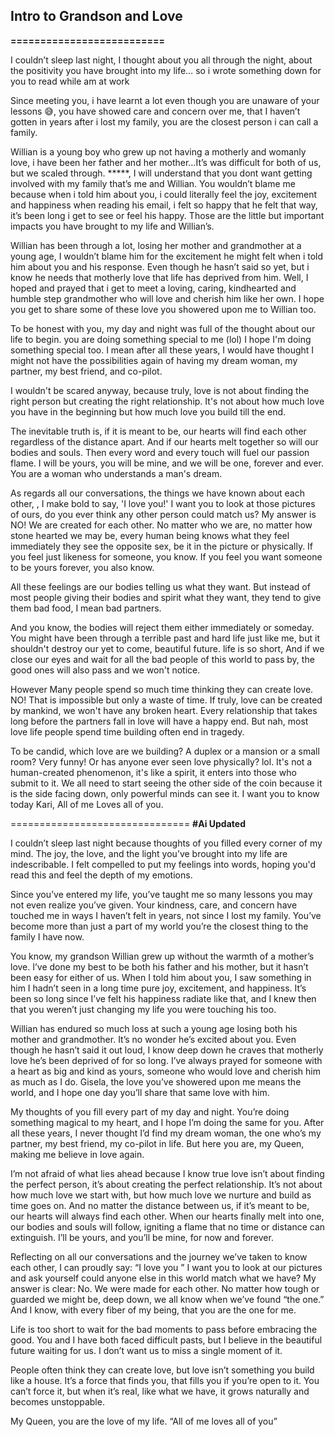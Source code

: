 ## Intro to Grandson and Love 
**==========================**


I couldn’t sleep last night, I thought about you all through the night, about the positivity you have brought into my life… so i wrote something down for you to read while am at work

Since meeting you, i have learnt a lot even though you are unaware of your lessons 😅, you have showed care and concern over me, that I haven’t gotten in years after i lost my family, you are the closest person i can call a family. 

Willian is a young boy who grew up not having a motherly and womanly love, i have been her father and her mother…It’s was difficult for both of us, but we scaled through. *****, I will understand that you dont want getting involved with my family that’s me and Willian. You wouldn’t blame me because when i told him about you, i could literally feel the joy, excitement and happiness when reading his email, i felt so happy that he felt that way, it’s been long i get to see or feel his happy. Those are the little but important impacts you have brought to my life and Willian’s.

Willian has been through a lot, losing her mother and grandmother at a young age, I wouldn’t blame him for the excitement he might felt when i told him about you and his response. Even though he hasn’t said so yet, but i know he needs that motherly love that life has deprived from him. Well, I hoped and prayed that i get to meet a loving, caring, kindhearted and humble step grandmother who will love and cherish him like her own. I hope you get to share some of these love you showered upon me to Willian too. 

To be honest with you, my day and night  was full of the thought about our life to begin.  you are doing something special to me (lol) I hope I'm doing something special too. I mean after all these years, I would have thought I might not have the possibilities again of having my dream woman, my partner, my best friend, and co-pilot.  
       
I wouldn't be scared anyway, because truly, love is not about finding the right person but creating the right relationship. It's not about how much love you have in the beginning but how much love you build till the end.

The inevitable truth is, if it is meant to be, our hearts will find each other regardless of the distance apart. And if our hearts melt together so will our bodies and souls. Then every word and every touch will fuel our passion flame. I will be yours, you will be mine, and we will be one, forever and ever.  You are a woman who understands a man's dream.

As regards all our conversations, the things we have known about each other, , I make bold to say, 'I love you!' I want you to look at those pictures of ours, do you ever think any other person could match us? My answer is NO! We are created for each other. No matter who we are, no matter how stone hearted we may be, every human being knows what they feel immediately they see the opposite sex, be it in the picture or physically. If you feel just likeness for someone, you know. If you feel you want someone to be yours forever, you also know.

All these feelings are our bodies telling us what they want. But instead of most people giving their bodies and spirit what they want, they tend to give them bad food, I mean bad partners.

And you know, the bodies will reject them either immediately or someday. You might have been through a terrible past and hard life just like me, but it shouldn't destroy our yet to come, beautiful future. life is so short, And if we close our eyes and wait for all the bad people of this world to pass by, the good ones will also pass and we won't notice.

However Many people spend so much time thinking they can create love. NO! That is impossible but only a waste of time. If truly, love can be created by mankind, we won't have any broken heart. Every relationship that takes long before the partners fall in love will have a happy end. But nah, most love life people spend time building often end in tragedy.

To be candid, which love are we building? A duplex or a mansion or a small room? Very funny! Or has anyone ever seen love physically? lol. It's not a human-created phenomenon, it's like a spirit, it enters into those who submit to it.  We all need to start seeing the other side of the coin because it is the side facing down, only powerful minds can see it. I want you to know today Kari, All of me Loves all of you.

===============================
**#Ai Updated**

I couldn’t sleep last night because thoughts of you filled every corner of my mind. The joy, the love, and the light you’ve brought into my life are indescribable. I felt compelled to put my feelings into words, hoping you'd read this and feel the depth of my emotions.

Since you’ve entered my life, you’ve taught me so many lessons you may not even realize you’ve given. Your kindness, care, and concern have touched me in ways I haven’t felt in years, not since I lost my family. You’ve become more than just a part of my world you’re the closest thing to the family I have now.

You know, my grandson Willian grew up without the warmth of a mother’s love. I’ve done my best to be both his father and his mother, but it hasn’t been easy for either of us. When I told him about you, I saw something in him I hadn’t seen in a long time pure joy, excitement, and happiness. It’s been so long since I’ve felt his happiness radiate like that, and I knew then that you weren’t just changing my life you were touching his too.

Willian has endured so much loss at such a young age losing both his mother and grandmother. It’s no wonder he’s excited about you. Even though he hasn’t said it out loud, I know deep down he craves that motherly love he’s been deprived of for so long. I’ve always prayed for someone with a heart as big and kind as yours, someone who would love and cherish him as much as I do. Gisela, the love you’ve showered upon me means the world, and I hope one day you’ll share that same love with him.

My thoughts of you fill every part of my day and night. You’re doing something magical to my heart, and I hope I’m doing the same for you. After all these years, I never thought I’d find my dream woman, the one who’s my partner, my best friend, my co-pilot in life. But here you are, my Queen, making me believe in love again.







I’m not afraid of what lies ahead because I know true love isn’t about finding the perfect person, it’s about creating the perfect relationship. It’s not about how much love we start with, but how much love we nurture and build as time goes on. And no matter the distance between us, if it’s meant to be, our hearts will always find each other. When our hearts finally melt into one, our bodies and souls will follow, igniting a flame that no time or distance can extinguish. I’ll be yours, and you’ll be mine, for now and forever.

Reflecting on all our conversations and the journey we’ve taken to know each other, I can proudly say: “I love you ” I want you to look at our pictures and ask yourself could anyone else in this world match what we have? My answer is clear: No. We were made for each other. No matter how tough or guarded we might be, deep down, we all know when we’ve found “the one.” And I know, with every fiber of my being, that you are the one for me.

Life is too short to wait for the bad moments to pass before embracing the good. You and I have both faced difficult pasts, but I believe in the beautiful future waiting for us. I don’t want us to miss a single moment of it.

People often think they can create love, but love isn’t something you build like a house. It’s a force that finds you, that fills you if you’re open to it. You can’t force it, but when it’s real, like what we have, it grows naturally and becomes unstoppable.

My Queen, you are the love of my life. “All of me loves all of you”
